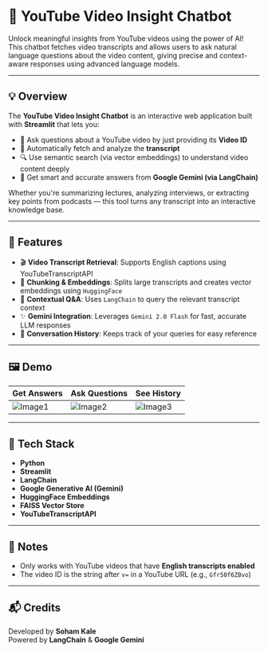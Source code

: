
# 🎥 YouTube Video Insight Chatbot

Unlock meaningful insights from YouTube videos using the power of AI!  
This chatbot fetches video transcripts and allows users to ask natural language questions about the video content, giving precise and context-aware responses using advanced language models.

---

## 💡 Overview

The **YouTube Video Insight Chatbot** is an interactive web application built with **Streamlit** that lets you:

- 🧠 Ask questions about a YouTube video by just providing its **Video ID**
- 📄 Automatically fetch and analyze the **transcript**
- 🔍 Use semantic search (via vector embeddings) to understand video content deeply
- 🤖 Get smart and accurate answers from **Google Gemini (via LangChain)**

Whether you're summarizing lectures, analyzing interviews, or extracting key points from podcasts — this tool turns any transcript into an interactive knowledge base.

---

## 🚀 Features

- 🎬 **Video Transcript Retrieval**: Supports English captions using YouTubeTranscriptAPI
- 🧩 **Chunking & Embeddings**: Splits large transcripts and creates vector embeddings using `HuggingFace`
- 🧠 **Contextual Q&A**: Uses `LangChain` to query the relevant transcript context
- ✨ **Gemini Integration**: Leverages `Gemini 2.0 Flash` for fast, accurate LLM responses
- 💬 **Conversation History**: Keeps track of your queries for easy reference

---

## 🖼️ Demo

| Get Answers | Ask Questions | See History | 
|-----------------|----------------|--------------|
| ![Image1](https://drive.google.com/uc?export=view&id=1WvNFptVwAsBlsOUDf0EtLLJPKPvzYuLP) | ![Image2](https://drive.google.com/uc?export=view&id=1-0zp8PtTNmjun6Sqjweg5VCYkKGE6-Hd) | ![Image3](https://drive.google.com/uc?export=view&id=1yTc7qislYrd1mn2grIjSzOJIUyEbKhpG) 

---

## 🤖 Tech Stack

- **Python**
- **Streamlit**
- **LangChain**
- **Google Generative AI (Gemini)**
- **HuggingFace Embeddings**
- **FAISS Vector Store**
- **YouTubeTranscriptAPI**

---

## 📌 Notes

- Only works with YouTube videos that have **English transcripts enabled**
- The video ID is the string after `v=` in a YouTube URL (e.g., `Gfr50f6ZBvo`)

---

## 📬 Credits

Developed by **Soham Kale**  
Powered by **LangChain** & **Google Gemini**

